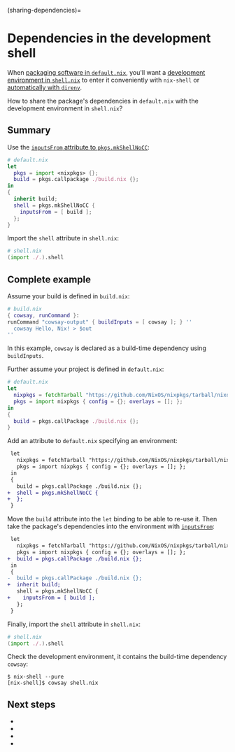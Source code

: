 (sharing-dependencies)=
# Dependencies in the development shell

When [packaging software in `default.nix`](packaging-existing-software), you'll want a [development environment in `shell.nix`](declarative-reproducible-envs) to enter it conveniently with `nix-shell` or [automatically with `direnv`](./direnv).

How to share the package's dependencies in `default.nix` with the development environment in `shell.nix`?

## Summary

Use the [`inputsFrom` attribute to `pkgs.mkShellNoCC`](https://nixos.org/manual/nixpkgs/stable/#sec-pkgs-mkShell-attributes):

```nix
# default.nix
let
  pkgs = import <nixpkgs> {};
  build = pkgs.callpackage ./build.nix {};
in
{
  inherit build;
  shell = pkgs.mkShellNoCC {
    inputsFrom = [ build ];
  };
}
```

Import the `shell` attribute in `shell.nix`:

```nix
# shell.nix
(import ./.).shell
```

## Complete example

Assume your build is defined in `build.nix`:

```nix
# build.nix
{ cowsay, runCommand }:
runCommand "cowsay-output" { buildInputs = [ cowsay ]; } ''
  cowsay Hello, Nix! > $out
''
```

In this example, `cowsay` is declared as a build-time dependency using `buildInputs`.

Further assume your project is defined in `default.nix`:

```nix
# default.nix
let
  nixpkgs = fetchTarball "https://github.com/NixOS/nixpkgs/tarball/nixos-22.11";
  pkgs = import nixpkgs { config = {}; overlays = []; };
in
{
  build = pkgs.callPackage ./build.nix {};
}
```

Add an attribute to `default.nix` specifying an environment:


```diff
 let
   nixpkgs = fetchTarball "https://github.com/NixOS/nixpkgs/tarball/nixos-22.11";
   pkgs = import nixpkgs { config = {}; overlays = []; };
 in
 {
   build = pkgs.callPackage ./build.nix {};
+  shell = pkgs.mkShellNoCC {
+  };
 }
```

Move the `build` attribute into the `let` binding to be able to re-use it.
Then take the package's dependencies into the environment with [`inputsFrom`](https://nixos.org/manual/nixpkgs/stable/#sec-pkgs-mkShell-attributes):

```diff
 let
   nixpkgs = fetchTarball "https://github.com/NixOS/nixpkgs/tarball/nixos-22.11";
   pkgs = import nixpkgs { config = {}; overlays = []; };
+  build = pkgs.callPackage ./build.nix {};
 in
 {
-  build = pkgs.callPackage ./build.nix {};
+  inherit build;
   shell = pkgs.mkShellNoCC {
+    inputsFrom = [ build ];
   };
 }
```

Finally, import the `shell` attribute in `shell.nix`:

```nix
# shell.nix
(import ./.).shell
```

Check the development environment, it contains the build-time dependency `cowsay`:

```console
$ nix-shell --pure
[nix-shell]$ cowsay shell.nix
```

## Next steps

- [](pinning-nixpkgs)
- [](./direnv)
- [](python-dev-environment)
- [](packaging-existing-software)
